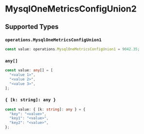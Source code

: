 # MysqlOneMetricsConfigUnion2


## Supported Types

### `operations.MysqlOneMetricsConfigUnion1`

```typescript
const value: operations.MysqlOneMetricsConfigUnion1 = 9042.35;
```

### `any[]`

```typescript
const value: any[] = [
  "<value 1>",
  "<value 2>",
  "<value 3>",
];
```

### `{ [k: string]: any }`

```typescript
const value: { [k: string]: any } = {
  "key": "<value>",
  "key1": "<value>",
  "key2": "<value>",
};
```

